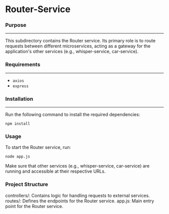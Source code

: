 # Router-Service

### Purpose
---
This subdirectory contains the Router service. Its primary role is to route requests between different microservices, acting as a gateway for the application's other services (e.g., whisper-service, car-service). 

### Requirements
---
- `axios`
- `express`

### Installation
---
Run the following command to install the required dependencies:
```
npm install
```
### Usage
To start the Router service, run:

```
node app.js
```

Make sure that other services (e.g., whisper-service, car-service) are running and accessible at their respective URLs.

### Project Structure
controllers/: Contains logic for handling requests to external services.
routes/: Defines the endpoints for the Router service.
app.js: Main entry point for the Router service.